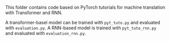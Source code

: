 This folder contains code based on PyTorch tutorials for machine translation with Transformer and RNN.

A transformer-basel model can be trained with `pyt_tuto.py` and evaluated with `evaluation.py`. A RNN-based model is trained with `pyt_tuto_rnn.py` and evaluated with `evaluation_rnn.py`. 

